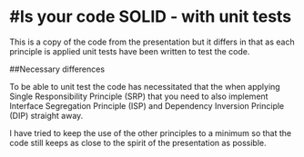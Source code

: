 #Is your code SOLID - with unit tests
====================================

This is a copy of the code from the presentation but it differs in that as each principle is applied unit tests have 
been written to test the code.

##Necessary differences

To be able to unit test the code has necessitated that the when applying Single Responsibility Principle (SRP) that you need to
also implement Interface Segregation Principle (ISP) and Dependency Inversion Principle (DIP) straight away.  

I have tried to keep the use of the other principles to a minimum so that the code still keeps as close to the spirit of the presentation as possible.



